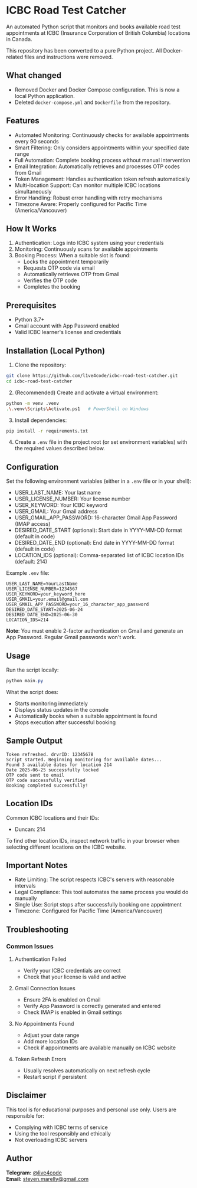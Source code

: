 # ICBC Road Test Catcher

An automated Python script that monitors and books available road test appointments at ICBC (Insurance Corporation of British Columbia) locations in Canada.

This repository has been converted to a pure Python project. All Docker-related files and instructions were removed.

## What changed

- Removed Docker and Docker Compose configuration. This is now a local Python application.
- Deleted `docker-compose.yml` and `Dockerfile` from the repository.

## Features

- Automated Monitoring: Continuously checks for available appointments every 90 seconds
- Smart Filtering: Only considers appointments within your specified date range
- Full Automation: Complete booking process without manual intervention
- Email Integration: Automatically retrieves and processes OTP codes from Gmail
- Token Management: Handles authentication token refresh automatically
- Multi-location Support: Can monitor multiple ICBC locations simultaneously
- Error Handling: Robust error handling with retry mechanisms
- Timezone Aware: Properly configured for Pacific Time (America/Vancouver)

## How It Works

1. Authentication: Logs into ICBC system using your credentials
2. Monitoring: Continuously scans for available appointments
3. Booking Process: When a suitable slot is found:
   - Locks the appointment temporarily
   - Requests OTP code via email
   - Automatically retrieves OTP from Gmail
   - Verifies the OTP code
   - Completes the booking

## Prerequisites

- Python 3.7+
- Gmail account with App Password enabled
- Valid ICBC learner's license and credentials

## Installation (Local Python)

1. Clone the repository:

```bash
git clone https://github.com/l1ve4code/icbc-road-test-catcher.git
cd icbc-road-test-catcher
```

2. (Recommended) Create and activate a virtual environment:

```bash
python -m venv .venv
.\.venv\Scripts\Activate.ps1   # PowerShell on Windows
```

3. Install dependencies:

```bash
pip install -r requirements.txt
```

4. Create a `.env` file in the project root (or set environment variables) with the required values described below.

## Configuration

Set the following environment variables (either in a `.env` file or in your shell):

- USER_LAST_NAME: Your last name
- USER_LICENSE_NUMBER: Your license number
- USER_KEYWORD: Your ICBC keyword
- USER_GMAIL: Your Gmail address
- USER_GMAIL_APP_PASSWORD: 16-character Gmail App Password (IMAP access)
- DESIRED_DATE_START (optional): Start date in YYYY-MM-DD format (default in code)
- DESIRED_DATE_END (optional): End date in YYYY-MM-DD format (default in code)
- LOCATION_IDS (optional): Comma-separated list of ICBC location IDs (default: 214)

Example `.env` file:

```
USER_LAST_NAME=YourLastName
USER_LICENSE_NUMBER=1234567
USER_KEYWORD=your_keyword_here
USER_GMAIL=your.email@gmail.com
USER_GMAIL_APP_PASSWORD=your_16_character_app_password
DESIRED_DATE_START=2025-06-24
DESIRED_DATE_END=2025-06-30
LOCATION_IDS=214
```

**Note**: You must enable 2-factor authentication on Gmail and generate an App Password. Regular Gmail passwords won't work.

## Usage

Run the script locally:

```powershell
python main.py
```

What the script does:
- Starts monitoring immediately
- Displays status updates in the console
- Automatically books when a suitable appointment is found
- Stops execution after successful booking

## Sample Output

```
Token refreshed. drvrID: 12345678
Script started. Beginning monitoring for available dates...
Found 3 available dates for location 214
Date 2025-06-25 successfully locked
OTP code sent to email
OTP code successfully verified
Booking completed successfully!
```

## Location IDs

Common ICBC locations and their IDs:
- Duncan: 214

To find other location IDs, inspect network traffic in your browser when selecting different locations on the ICBC website.

## Important Notes

- Rate Limiting: The script respects ICBC's servers with reasonable intervals
- Legal Compliance: This tool automates the same process you would do manually
- Single Use: Script stops after successfully booking one appointment
- Timezone: Configured for Pacific Time (America/Vancouver)

## Troubleshooting

### Common Issues

1. Authentication Failed
   - Verify your ICBC credentials are correct
   - Check that your license is valid and active

2. Gmail Connection Issues
   - Ensure 2FA is enabled on Gmail
   - Verify App Password is correctly generated and entered
   - Check IMAP is enabled in Gmail settings

3. No Appointments Found
   - Adjust your date range
   - Add more location IDs
   - Check if appointments are available manually on ICBC website

4. Token Refresh Errors
   - Usually resolves automatically on next refresh cycle
   - Restart script if persistent

## Disclaimer

This tool is for educational purposes and personal use only. Users are responsible for:
- Complying with ICBC terms of service
- Using the tool responsibly and ethically
- Not overloading ICBC servers

## Author

**Telegram:** [@live4code](https://t.me/live4code)  
**Email:** steven.marelly@gmail.com
